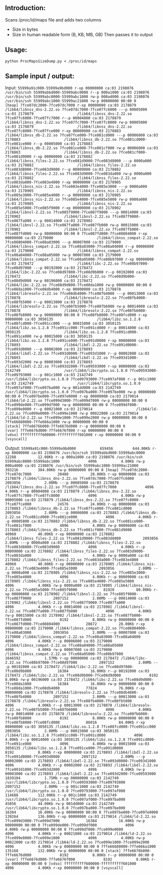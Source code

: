 Introduction:
----------
Scans /proc/id/maps file and adds two columns
- Size in bytes
- Size in human readable form (B, KB, MB, GB)
Then passes it to output

Usage:
----------
`python ProcMapsSizeDump.py < /proc/id/maps`

Sample input / output:
----------

Input:
`
55999a91c000-55999a9bd000 r-xp 00000000 ca:03 2198076                    /usr/bin/ssh
55999abbd000-55999abc0000 r--p 000a1000 ca:03 2198076                    /usr/bin/ssh
55999abc0000-55999abc1000 rw-p 000a4000 ca:03 2198076                    /usr/bin/ssh
55999abc1000-55999ac21000 rw-p 00000000 00:00 0                          [heap]
7fce07dc2000-7fce07dc7000 r-xp 00000000 ca:03 2178879                    /lib64/libnss_dns-2.22.so
7fce07dc7000-7fce07fc6000 ---p 00005000 ca:03 2178879                    /lib64/libnss_dns-2.22.so
7fce07fc6000-7fce07fc7000 r--p 00004000 ca:03 2178879                    /lib64/libnss_dns-2.22.so
7fce07fc7000-7fce07fc8000 rw-p 00005000 ca:03 2178879                    /lib64/libnss_dns-2.22.so
7fce07fc8000-7fce07fce000 r-xp 00000000 ca:03 2178883                    /lib64/libnss_db-2.22.so
7fce07fce000-7fce081cd000 ---p 00006000 ca:03 2178883                    /lib64/libnss_db-2.22.so
7fce081cd000-7fce081ce000 r--p 00005000 ca:03 2178883                    /lib64/libnss_db-2.22.so
7fce081ce000-7fce081cf000 rw-p 00006000 ca:03 2178883                    /lib64/libnss_db-2.22.so
7fce081cf000-7fce081d9000 r-xp 00000000 ca:03 2178882                    /lib64/libnss_files-2.22.so
7fce081d9000-7fce083d8000 ---p 0000a000 ca:03 2178882                    /lib64/libnss_files-2.22.so
7fce083d8000-7fce083d9000 r--p 00009000 ca:03 2178882                    /lib64/libnss_files-2.22.so
7fce083d9000-7fce083da000 rw-p 0000a000 ca:03 2178882                    /lib64/libnss_files-2.22.so
7fce083da000-7fce083e4000 r-xp 00000000 ca:03 2178905                    /lib64/libnss_nis-2.22.so
7fce083e4000-7fce085e3000 ---p 0000a000 ca:03 2178905                    /lib64/libnss_nis-2.22.so
7fce085e3000-7fce085e4000 r--p 00009000 ca:03 2178905                    /lib64/libnss_nis-2.22.so
7fce085e4000-7fce085e5000 rw-p 0000a000 ca:03 2178905                    /lib64/libnss_nis-2.22.so
7fce085e5000-7fce085f9000 r-xp 00000000 ca:03 2178902                    /lib64/libnsl-2.22.so
7fce085f9000-7fce087f9000 ---p 00014000 ca:03 2178902                    /lib64/libnsl-2.22.so
7fce087f9000-7fce087fa000 r--p 00014000 ca:03 2178902                    /lib64/libnsl-2.22.so
7fce087fa000-7fce087fb000 rw-p 00015000 ca:03 2178902                    /lib64/libnsl-2.22.so
7fce087fb000-7fce087fd000 rw-p 00000000 00:00 0
7fce087fd000-7fce08804000 r-xp 00000000 ca:03 2179000                    /lib64/libnss_compat-2.22.so
7fce08804000-7fce08a03000 ---p 00007000 ca:03 2179000                    /lib64/libnss_compat-2.22.so
7fce08a03000-7fce08a04000 r--p 00006000 ca:03 2179000                    /lib64/libnss_compat-2.22.so
7fce08a04000-7fce08a05000 rw-p 00007000 ca:03 2179000                    /lib64/libnss_compat-2.22.so
7fce08a05000-7fce08b97000 r-xp 00000000 ca:03 2178472                    /lib64/libc-2.22.so
7fce08b97000-7fce08d97000 ---p 00192000 ca:03 2178472                    /lib64/libc-2.22.so
7fce08d97000-7fce08d9b000 r--p 00192000 ca:03 2178472                    /lib64/libc-2.22.so
7fce08d9b000-7fce08d9d000 rw-p 00196000 ca:03 2178472                    /lib64/libc-2.22.so
7fce08d9d000-7fce08da1000 rw-p 00000000 00:00 0
7fce08da1000-7fce08db4000 r-xp 00000000 ca:03 2178878                    /lib64/libresolv-2.22.so
7fce08db4000-7fce08fb4000 ---p 00013000 ca:03 2178878                    /lib64/libresolv-2.22.so
7fce08fb4000-7fce08fb5000 r--p 00013000 ca:03 2178878                    /lib64/libresolv-2.22.so
7fce08fb5000-7fce08fb6000 rw-p 00014000 ca:03 2178878                    /lib64/libresolv-2.22.so
7fce08fb6000-7fce08fb8000 rw-p 00000000 00:00 0
7fce08fb8000-7fce08fcd000 r-xp 00000000 ca:03 3050135                    /lib64/libz.so.1.2.8
7fce08fcd000-7fce091cc000 ---p 00015000 ca:03 3050135                    /lib64/libz.so.1.2.8
7fce091cc000-7fce091cd000 r--p 00014000 ca:03 3050135                    /lib64/libz.so.1.2.8
7fce091cd000-7fce091ce000 rw-p 00015000 ca:03 3050135                    /lib64/libz.so.1.2.8
7fce091ce000-7fce091d0000 r-xp 00000000 ca:03 2178893                    /lib64/libdl-2.22.so
7fce091d0000-7fce093d0000 ---p 00002000 ca:03 2178893                    /lib64/libdl-2.22.so
7fce093d0000-7fce093d1000 r--p 00002000 ca:03 2178893                    /lib64/libdl-2.22.so
7fce093d1000-7fce093d2000 rw-p 00003000 ca:03 2178893                    /lib64/libdl-2.22.so
7fce093d2000-7fce09593000 r-xp 00000000 ca:03 2142749                    /usr/lib64/libcrypto.so.1.0.0
7fce09593000-7fce09793000 ---p 001c1000 ca:03 2142749                    /usr/lib64/libcrypto.so.1.0.0
7fce09793000-7fce097af000 r--p 001c1000 ca:03 2142749                    /usr/lib64/libcrypto.so.1.0.0
7fce097af000-7fce097ba000 rw-p 001dd000 ca:03 2142749                    /usr/lib64/libcrypto.so.1.0.0
7fce097ba000-7fce097be000 rw-p 00000000 00:00 0
7fce097be000-7fce097e0000 r-xp 00000000 ca:03 2179014                    /lib64/ld-2.22.so
7fce099d3000-7fce099d7000 rw-p 00000000 00:00 0
7fce099de000-7fce099df000 rw-p 00000000 00:00 0
7fce099df000-7fce099e0000 r--p 00021000 ca:03 2179014                    /lib64/ld-2.22.so
7fce099e0000-7fce099e1000 rw-p 00022000 ca:03 2179014                    /lib64/ld-2.22.so
7fce099e1000-7fce099e2000 rw-p 00000000 00:00 0
7ffe66680000-7ffe666a1000 rw-p 00000000 00:00 0                          [stack]
7ffe6676b000-7ffe6676d000 r--p 00000000 00:00 0                          [vvar]
7ffe6676d000-7ffe6676f000 r-xp 00000000 00:00 0                          [vdso]
ffffffffff600000-ffffffffff601000 r-xp 00000000 00:00 0                  [vsyscall]
`

Output:
`
55999a91c000-55999a9bd000           659456         644.00Kb r-xp 00000000 ca:03 2198076 /usr/bin/ssh
55999abbd000-55999abc0000            12288          12.00Kb r--p 000a1000 ca:03 2198076 /usr/bin/ssh
55999abc0000-55999abc1000             4096           4.00Kb rw-p 000a4000 ca:03 2198076 /usr/bin/ssh
55999abc1000-55999ac21000           393216         384.00Kb rw-p 00000000 00:00 0 [heap]
7fce07dc2000-7fce07dc7000            20480          20.00Kb r-xp 00000000 ca:03 2178879 /lib64/libnss_dns-2.22.so
7fce07dc7000-7fce07fc6000          2093056           2.00Mb ---p 00005000 ca:03 2178879 /lib64/libnss_dns-2.22.so
7fce07fc6000-7fce07fc7000             4096           4.00Kb r--p 00004000 ca:03 2178879 /lib64/libnss_dns-2.22.so
7fce07fc7000-7fce07fc8000             4096           4.00Kb rw-p 00005000 ca:03 2178879 /lib64/libnss_dns-2.22.so
7fce07fc8000-7fce07fce000            24576          24.00Kb r-xp 00000000 ca:03 2178883 /lib64/libnss_db-2.22.so
7fce07fce000-7fce081cd000          2093056           2.00Mb ---p 00006000 ca:03 2178883 /lib64/libnss_db-2.22.so
7fce081cd000-7fce081ce000             4096           4.00Kb r--p 00005000 ca:03 2178883 /lib64/libnss_db-2.22.so
7fce081ce000-7fce081cf000             4096           4.00Kb rw-p 00006000 ca:03 2178883 /lib64/libnss_db-2.22.so
7fce081cf000-7fce081d9000            40960          40.00Kb r-xp 00000000 ca:03 2178882 /lib64/libnss_files-2.22.so
7fce081d9000-7fce083d8000          2093056           2.00Mb ---p 0000a000 ca:03 2178882 /lib64/libnss_files-2.22.so
7fce083d8000-7fce083d9000             4096           4.00Kb r--p 00009000 ca:03 2178882 /lib64/libnss_files-2.22.so
7fce083d9000-7fce083da000             4096           4.00Kb rw-p 0000a000 ca:03 2178882 /lib64/libnss_files-2.22.so
7fce083da000-7fce083e4000            40960          40.00Kb r-xp 00000000 ca:03 2178905 /lib64/libnss_nis-2.22.so
7fce083e4000-7fce085e3000          2093056           2.00Mb ---p 0000a000 ca:03 2178905 /lib64/libnss_nis-2.22.so
7fce085e3000-7fce085e4000             4096           4.00Kb r--p 00009000 ca:03 2178905 /lib64/libnss_nis-2.22.so
7fce085e4000-7fce085e5000             4096           4.00Kb rw-p 0000a000 ca:03 2178905 /lib64/libnss_nis-2.22.so
7fce085e5000-7fce085f9000            81920          80.00Kb r-xp 00000000 ca:03 2178902 /lib64/libnsl-2.22.so
7fce085f9000-7fce087f9000          2097152           2.00Mb ---p 00014000 ca:03 2178902 /lib64/libnsl-2.22.so
7fce087f9000-7fce087fa000             4096           4.00Kb r--p 00014000 ca:03 2178902 /lib64/libnsl-2.22.so
7fce087fa000-7fce087fb000             4096           4.00Kb rw-p 00015000 ca:03 2178902 /lib64/libnsl-2.22.so
7fce087fb000-7fce087fd000             8192           8.00Kb rw-p 00000000 00:00 0
7fce087fd000-7fce08804000            28672          28.00Kb r-xp 00000000 ca:03 2179000 /lib64/libnss_compat-2.22.so
7fce08804000-7fce08a03000          2093056           2.00Mb ---p 00007000 ca:03 2179000 /lib64/libnss_compat-2.22.so
7fce08a03000-7fce08a04000             4096           4.00Kb r--p 00006000 ca:03 2179000 /lib64/libnss_compat-2.22.so
7fce08a04000-7fce08a05000             4096           4.00Kb rw-p 00007000 ca:03 2179000 /lib64/libnss_compat-2.22.so
7fce08a05000-7fce08b97000          1646592           1.57Mb r-xp 00000000 ca:03 2178472 /lib64/libc-2.22.so
7fce08b97000-7fce08d97000          2097152           2.00Mb ---p 00192000 ca:03 2178472 /lib64/libc-2.22.so
7fce08d97000-7fce08d9b000            16384          16.00Kb r--p 00192000 ca:03 2178472 /lib64/libc-2.22.so
7fce08d9b000-7fce08d9d000             8192           8.00Kb rw-p 00196000 ca:03 2178472 /lib64/libc-2.22.so
7fce08d9d000-7fce08da1000            16384          16.00Kb rw-p 00000000 00:00 0
7fce08da1000-7fce08db4000            77824          76.00Kb r-xp 00000000 ca:03 2178878 /lib64/libresolv-2.22.so
7fce08db4000-7fce08fb4000          2097152           2.00Mb ---p 00013000 ca:03 2178878 /lib64/libresolv-2.22.so
7fce08fb4000-7fce08fb5000             4096           4.00Kb r--p 00013000 ca:03 2178878 /lib64/libresolv-2.22.so
7fce08fb5000-7fce08fb6000             4096           4.00Kb rw-p 00014000 ca:03 2178878 /lib64/libresolv-2.22.so
7fce08fb6000-7fce08fb8000             8192           8.00Kb rw-p 00000000 00:00 0
7fce08fb8000-7fce08fcd000            86016          84.00Kb r-xp 00000000 ca:03 3050135 /lib64/libz.so.1.2.8
7fce08fcd000-7fce091cc000          2093056           2.00Mb ---p 00015000 ca:03 3050135 /lib64/libz.so.1.2.8
7fce091cc000-7fce091cd000             4096           4.00Kb r--p 00014000 ca:03 3050135 /lib64/libz.so.1.2.8
7fce091cd000-7fce091ce000             4096           4.00Kb rw-p 00015000 ca:03 3050135 /lib64/libz.so.1.2.8
7fce091ce000-7fce091d0000             8192           8.00Kb r-xp 00000000 ca:03 2178893 /lib64/libdl-2.22.so
7fce091d0000-7fce093d0000          2097152           2.00Mb ---p 00002000 ca:03 2178893 /lib64/libdl-2.22.so
7fce093d0000-7fce093d1000             4096           4.00Kb r--p 00002000 ca:03 2178893 /lib64/libdl-2.22.so
7fce093d1000-7fce093d2000             4096           4.00Kb rw-p 00003000 ca:03 2178893 /lib64/libdl-2.22.so
7fce093d2000-7fce09593000          1839104           1.75Mb r-xp 00000000 ca:03 2142749 /usr/lib64/libcrypto.so.1.0.0
7fce09593000-7fce09793000          2097152           2.00Mb ---p 001c1000 ca:03 2142749 /usr/lib64/libcrypto.so.1.0.0
7fce09793000-7fce097af000           114688         112.00Kb r--p 001c1000 ca:03 2142749 /usr/lib64/libcrypto.so.1.0.0
7fce097af000-7fce097ba000            45056          44.00Kb rw-p 001dd000 ca:03 2142749 /usr/lib64/libcrypto.so.1.0.0
7fce097ba000-7fce097be000            16384          16.00Kb rw-p 00000000 00:00 0
7fce097be000-7fce097e0000           139264         136.00Kb r-xp 00000000 ca:03 2179014 /lib64/ld-2.22.so
7fce099d3000-7fce099d7000            16384          16.00Kb rw-p 00000000 00:00 0
7fce099de000-7fce099df000             4096           4.00Kb rw-p 00000000 00:00 0
7fce099df000-7fce099e0000             4096           4.00Kb r--p 00021000 ca:03 2179014 /lib64/ld-2.22.so
7fce099e0000-7fce099e1000             4096           4.00Kb rw-p 00022000 ca:03 2179014 /lib64/ld-2.22.so
7fce099e1000-7fce099e2000             4096           4.00Kb rw-p 00000000 00:00 0
7ffe66680000-7ffe666a1000           135168         132.00Kb rw-p 00000000 00:00 0 [stack]
7ffe6676b000-7ffe6676d000             8192           8.00Kb r--p 00000000 00:00 0 [vvar]
7ffe6676d000-7ffe6676f000             8192           8.00Kb r-xp 00000000 00:00 0 [vdso]
ffffffffff600000-ffffffffff601000             4096           4.00Kb r-xp 00000000 00:00 0 [vsyscall]
`
